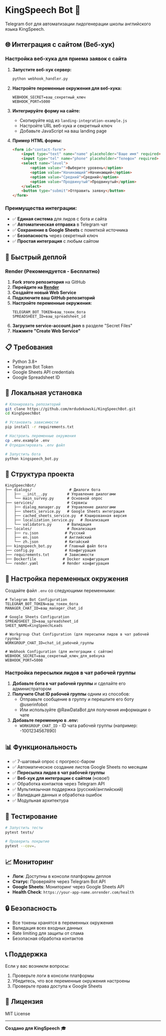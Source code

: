 # KingSpeech Bot 🤖

Telegram бот для автоматизации лидогенерации школы английского языка KingSpeech.

## 🌐 Интеграция с сайтом (Веб-хук)

### Настройка веб-хука для приема заявок с сайта

1. **Запустите веб-хук сервер:**
   ```bash
   python webhook_handler.py
   ```

2. **Настройте переменные окружения для веб-хука:**
   ```env
   WEBHOOK_SECRET=ваш_секретный_ключ
   WEBHOOK_PORT=5000
   ```

3. **Интегрируйте форму на сайте:**
   - Скопируйте код из `landing-integration-example.js`
   - Настройте URL веб-хука и секретный ключ
   - Добавьте JavaScript на ваш landing page

4. **Пример HTML формы:**
   ```html
   <form id="contact-form">
       <input type="text" name="name" placeholder="Ваше имя" required>
       <input type="tel" name="phone" placeholder="Телефон" required>
       <select name="level">
           <option value="">Выберите уровень</option>
           <option value="Начинающий">Начинающий</option>
           <option value="Средний">Средний</option>
           <option value="Продвинутый">Продвинутый</option>
       </select>
       <button type="submit">Отправить заявку</button>
   </form>
   ```

### Преимущества интеграции:
- ✅ **Единая система** для лидов с бота и сайта
- ✅ **Автоматическая отправка** в Telegram чат
- ✅ **Сохранение в Google Sheets** с пометкой источника
- ✅ **Безопасность** через секретный ключ
- ✅ **Простая интеграция** с любым сайтом

## 🚀 Быстрый деплой

### Render (Рекомендуется - Бесплатно)

1. **Fork этого репозитория** на GitHub
2. **Перейдите на [Render](https://render.com/)**
3. **Создайте новый Web Service**
4. **Подключите ваш GitHub репозиторий**
5. **Настройте переменные окружения:**
   ```
   TELEGRAM_BOT_TOKEN=ваш_токен_бота
   SPREADSHEET_ID=ваш_spreadsheet_id
   ```
6. **Загрузите service-account.json** в разделе "Secret Files"
7. **Нажмите "Create Web Service"**

## 📋 Требования

- Python 3.8+
- Telegram Bot Token
- Google Sheets API credentials
- Google Spreadsheet ID

## 🔧 Локальная установка

```bash
# Клонировать репозиторий
git clone https://github.com/mrdudekowski/KingSpeechBot.git
cd KingSpeechBot

# Установить зависимости
pip install -r requirements.txt

# Настроить переменные окружения
cp .env.example .env
# Отредактировать .env файл

# Запустить бота
python kingspeech_bot.py
```

## 📁 Структура проекта

```
KingSpeechBot/
├── dialogs/                 # Диалоги бота
│   ├── __init__.py         # Управление диалогами
│   └── main_survey.py      # Основной опрос
├── services/               # Сервисы
│   ├── dialog_manager.py   # Управление диалогами
│   ├── sheets_service.py   # Google Sheets интеграция
│   ├── cached_sheets_service.py  # Кэшированная версия
│   ├── localization_service.py   # Локализация
│   └── validators.py       # Валидация
├── locales/                # Локализация
│   ├── ru.json            # Русский
│   ├── en.json            # Английский
│   └── zh.json            # Китайский
├── kingspeech_bot.py      # Главный файл бота
├── config.py              # Конфигурация
├── requirements.txt       # Зависимости
├── Dockerfile            # Docker конфигурация
└── render.yaml           # Render конфигурация
```

## 🔑 Настройка переменных окружения

Создайте файл `.env` со следующими переменными:

```env
# Telegram Bot Configuration
TELEGRAM_BOT_TOKEN=ваш_токен_бота
MANAGER_CHAT_ID=ваш_manager_chat_id

# Google Sheets Configuration
SPREADSHEET_ID=ваш_spreadsheet_id
SHEET_NAME=KingSpeechLeads

# Workgroup Chat Configuration (для пересылки лидов в чат рабочей группы)
WORKGROUP_CHAT_ID=chat_id_рабочей_группы

# Webhook Configuration (для интеграции с сайтом)
WEBHOOK_SECRET=ваш_секретный_ключ_для_вебхука
WEBHOOK_PORT=5000
```

### Настройка пересылки лидов в чат рабочей группы

1. **Добавьте бота в чат рабочей группы** и сделайте его администратором
2. **Получите Chat ID рабочей группы** одним из способов:
   - Отправьте сообщение в группу и перешлите его боту @userinfobot
   - Или используйте @RawDataBot для получения информации о чате
3. **Добавьте переменную в .env:**
   - `WORKGROUP_CHAT_ID` - ID чата рабочей группы (например: -1001234567890)

## 📊 Функциональность

- ✅ 7-шаговый опрос с прогресс-баром
- ✅ Автоматическое создание листов Google Sheets по месяцам
- ✅ **Пересылка лидов в чат рабочей группы**
- ✅ **Веб-хук для интеграции с сайтом** (новое!)
- ✅ Обработка контактов через Telegram API
- ✅ Мультиязычная поддержка (русский/английский)
- ✅ Валидация данных и обработка ошибок
- ✅ Модульная архитектура

## 🧪 Тестирование

```bash
# Запустить тесты
pytest tests/

# Проверить покрытие
pytest --cov=.
```

## 📈 Мониторинг

- **Логи**: Доступны в консоли платформы деплоя
- **Статус**: Проверяйте через Telegram Bot API
- **Google Sheets**: Мониторинг через Google Sheets API
- **Health Check**: `https://your-app-name.onrender.com/health`

## 🔒 Безопасность

- Все токены хранятся в переменных окружения
- Валидация всех входных данных
- Rate limiting для защиты от спама
- Безопасная обработка контактов

## 📞 Поддержка

Если у вас возникли вопросы:
1. Проверьте логи в консоли платформы
2. Убедитесь, что все переменные окружения настроены
3. Проверьте права доступа к Google Sheets

## 📄 Лицензия

MIT License

---

**Создано для KingSpeech** 🎓 